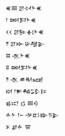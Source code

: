 <div class='block'>
<div class='line'>𒌍𒐍 𒇻𒀴𒈨𒌍</div>
<div class='line'>𒁹 𒇷𒁕𒈨𒌍</div>
<div class='line'>𒌋𒌋 𒇻𒌉𒈬𒈨𒌍</div>
<div class='line'>𒈫 𒇻𒁍𒄩𒆷𒉌</div>
<div class='line'>𒐋 𒍚𒈨𒌍</div>
<div class='line'>𒐉 𒇷𒁕𒈨𒌍</div>
<div class='line'>𒈫 𒍚 𒌑𒊑𒍢</div>
<div class='line'>𒊭 𒁹𒊓𒄀𒁉𒄿</div>
<div class='line'>𒌗𒀊 𒌓 𒐍𒄰</div>
<div class='line'>𒅆𒈨 𒁹𒀸𒋩𒆗𒅔𒀀𒉌</div>
<div class='line'>𒉽 𒋗𒅆 𒐌</div>
</div>
